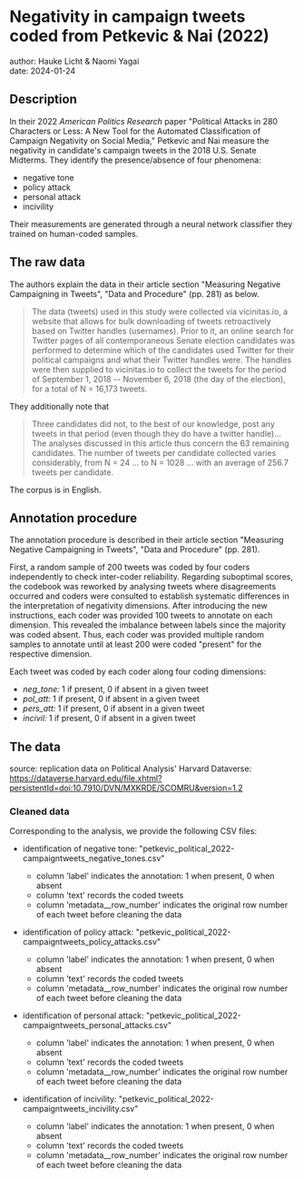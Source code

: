# Negativity in campaign tweets coded from Petkevic & Nai (2022)

author: Hauke Licht & Naomi Yagai\
date: 2024-01-24

## Description

In their 2022 *American Politics Research* paper "Political Attacks in 280 Characters or Less: A New Tool for the Automated Classification of Campaign Negativity on Social Media," Petkevic and Nai measure the negativity in candidate's campaign tweets in the 2018 U.S. Senate Midterms. 
They identify the presence/absence of four phenomena:

-   negative tone
-   policy attack
-   personal attack
-   incivility

Their measurements are generated through a neural network classifier they trained on human-coded samples.

## The raw data

The authors explain the data in their article section "Measuring Negative Campaigning in Tweets", "Data and Procedure" (pp. 281) as below.

> The data (tweets) used in this study were collected via vicinitas.io, a website that allows for bulk downloading of tweets retroactively based on Twitter handles (usernames).
Prior to it, an online search for Twitter pages of all contemporaneous Senate election candidates was performed to determine which of the candidates used Twitter for their political campaigns and what their Twitter handles were.
The handles were then supplied to vicinitas.io to collect the tweets for the period of September 1, 2018 -- November 6, 2018 (the day of the election), for a total of N = 16,173 tweets. 

They additionally note that
> Three candidates did not, to the best of our knowledge, post any tweets in that period (even though they do have a twitter handle)... 
The analyses discussed in this article thus concern the 63 remaining candidates. 
The number of tweets per candidate collected varies considerably, from N = 24 ... to N = 1028 ... with an average of 256.7 tweets per candidate.

The corpus is in English.

## Annotation procedure

The annotation procedure is described in their article section "Measuring Negative Campaigning in Tweets", "Data and Procedure" (pp. 281).

First, a random sample of 200 tweets was coded by four coders independently to check inter-coder reliability. 
Regarding suboptimal scores, the codebook was reworked by analysing tweets where disagreements occurred and coders were consulted to establish systematic differences in the interpretation of negativity dimensions. 
After introducing the new instructions, each coder was provided 100 tweets to annotate on each dimension. 
This revealed the imbalance between labels since the majority was coded absent.
Thus, each coder was provided multiple random samples to annotate until at least 200 were coded "present" for the respective dimension.

Each tweet was coded by each coder along four coding dimensions:

-   *neg_tone:* 1 if present, 0 if absent in a given tweet
-   *pol_att:* 1 if present, 0 if absent in a given tweet
-   *pers_att:* 1 if present, 0 if absent in a given tweet
-   *incivil:* 1 if present, 0 if absent in a given tweet

## The data

source: replication data on Political Analysis' Harvard Dataverse:
<https://dataverse.harvard.edu/file.xhtml?persistentId=doi:10.7910/DVN/MXKRDE/SCOMRU&version=1.2>

### Cleaned data

Corresponding to the analysis, we provide the following CSV files:

- identification of negative tone:
        "petkevic_political_2022-campaigntweets_negative_tones.csv"
    - column 'label' indicates the annotation: 1 when present, 0 when absent
    - column 'text' records the coded tweets
    - column 'metadata__row_number' indicates the original row number
      of each tweet before cleaning the data

- identification of policy attack:
  "petkevic_political_2022-campaigntweets_policy_attacks.csv"
    - column 'label' indicates the annotation: 1 when present, 0 when absent
    - column 'text' records the coded tweets
    - column 'metadata__row_number' indicates the original row number
      of each tweet before cleaning the data     

- identification of personal attack:
  "petkevic_political_2022-campaigntweets_personal_attacks.csv"
   - column 'label' indicates the annotation: 1 when present, 0 when absent
   - column 'text' records the coded tweets
   - column 'metadata__row_number' indicates the original row number
     of each tweet before cleaning the data
        
- identification of incivility:
  "petkevic_political_2022-campaigntweets_incivility.csv"
   - column 'label' indicates the annotation: 1 when present, 0 when absent
   - column 'text' records the coded tweets
   - column 'metadata__row_number' indicates the original row number
     of each tweet before cleaning the data
